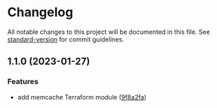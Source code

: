 # Changelog

All notable changes to this project will be documented in this file. See [standard-version](https://github.com/conventional-changelog/standard-version) for commit guidelines.

## 1.1.0 (2023-01-27)


### Features

* add memcache Terraform module ([9f8a2fa](https://gitea.ravianand.me/Dan6erbond/terraform-kubernetes-memcache/commit/9f8a2fa2f278501959e63b6196b605a8d8cf4bd9))
